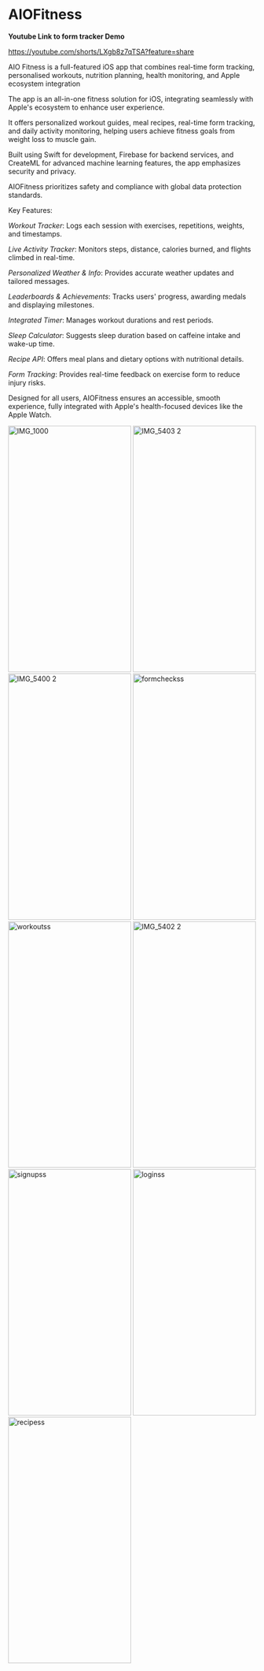 # AIOFitness


**Youtube Link to form tracker Demo**

https://youtube.com/shorts/LXgb8z7qTSA?feature=share


AIO Fitness is a full-featured iOS app that combines real-time form tracking, personalised workouts, nutrition planning, health monitoring, and Apple ecosystem integration

The app is an all-in-one fitness solution for iOS, integrating seamlessly with Apple's ecosystem to enhance user experience.

It offers personalized workout guides, meal recipes, real-time form tracking, and daily activity monitoring, helping users achieve fitness goals from weight loss to muscle gain.

Built using Swift for development, Firebase for backend services, and CreateML for advanced machine learning features, the app emphasizes security and privacy.

AIOFitness prioritizes safety and compliance with global data protection standards.

Key Features:

*Workout Tracker*: Logs each session with exercises, repetitions, weights, and timestamps.

*Live Activity Tracker*: Monitors steps, distance, calories burned, and flights climbed in real-time.

*Personalized Weather & Info*: Provides accurate weather updates and tailored messages.

*Leaderboards & Achievements*: Tracks users' progress, awarding medals and displaying milestones.

*Integrated Timer*: Manages workout durations and rest periods.

*Sleep Calculator*: Suggests sleep duration based on caffeine intake and wake-up time.

*Recipe API*: Offers meal plans and dietary options with nutritional details.

*Form Tracking*: Provides real-time feedback on exercise form to reduce injury risks.

Designed for all users, AIOFitness ensures an accessible, smooth experience, fully integrated with Apple's health-focused devices like the Apple Watch.


<img width="250" height="500" alt="IMG_1000" src="https://github.com/user-attachments/assets/330f6c31-aeca-47c7-82d4-2056e2857843" />
<img width="250" height="500" alt="IMG_5403 2" src="https://github.com/user-attachments/assets/96f9a120-d776-424a-87f1-f82129cab523" />
<img width="250" height="500" alt="IMG_5400 2" src="https://github.com/user-attachments/assets/95bf8fcf-518e-4b5b-946f-64e280540744" />
<img width="250" height="500" alt="formcheckss" src="https://github.com/user-attachments/assets/fcccb68a-46a7-4ac1-b710-d257888d89d1" />
<img width="250" height="500" alt="workoutss" src="https://github.com/user-attachments/assets/844c30aa-d213-491c-945e-71d6a21b9031" />
<img width="250" height="500" alt="IMG_5402 2" src="https://github.com/user-attachments/assets/5a5fbebb-3c13-4295-aa92-a73681c521c2" />
<img width="250" height="500" alt="signupss" src="https://github.com/user-attachments/assets/9e9b873a-66b2-4d09-97de-42aeb7519c88" />
<img width="250" height="500" alt="loginss" src="https://github.com/user-attachments/assets/c56dcf1d-8780-42a9-a43d-251e2ceb1301" />
<img width="250" height="500" alt="recipess" src="https://github.com/user-attachments/assets/390cd15b-abe5-4d97-ab46-c63785304f18" />
